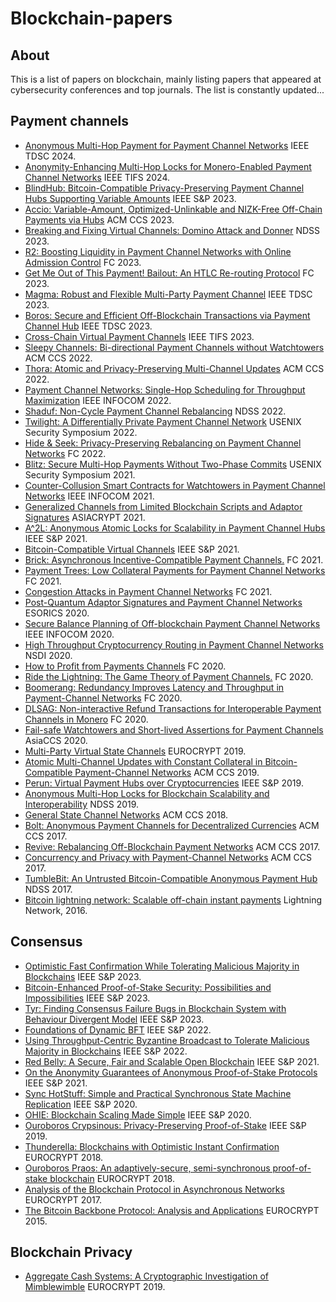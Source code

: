 # Blockchain-papers

## About
This is a list of papers on blockchain, mainly listing papers that appeared at cybersecurity conferences and top journals. The list is constantly updated...

## Payment channels
- [Anonymous Multi-Hop Payment for Payment Channel Networks](https://ieeexplore.ieee.org/document/10083241) IEEE TDSC 2024.
- [Anonymity-Enhancing Multi-Hop Locks for Monero-Enabled Payment Channel Networks](https://ieeexplore.ieee.org/document/10371398) IEEE TIFS 2024.
- [BlindHub: Bitcoin-Compatible Privacy-Preserving Payment Channel Hubs Supporting Variable Amounts](https://ieeexplore.ieee.org/document/10179427) IEEE S&P 2023.
- [Accio: Variable-Amount, Optimized-Unlinkable and NIZK-Free Off-Chain Payments via Hubs](https://dl.acm.org/doi/10.1145/3576915.3616577) ACM CCS 2023.
- [Breaking and Fixing Virtual Channels: Domino Attack and Donner](https://www.ndss-symposium.org/ndss-paper/breaking-and-fixing-virtual-channels-domino-attack-and-donner/) NDSS 2023.
- [R2: Boosting Liquidity in Payment Channel Networks with Online Admission Control](https://link.springer.com/chapter/10.1007/978-3-031-47754-6_18) FC 2023.
- [Get Me Out of This Payment! Bailout: An HTLC Re-routing Protocol](https://link.springer.com/chapter/10.1007/978-3-031-47751-5_6) FC 2023.
- [Magma: Robust and Flexible Multi-Party Payment Channel](https://ieeexplore.ieee.org/document/10024888) IEEE TDSC 2023.
- [Boros: Secure and Efficient Off-Blockchain Transactions via Payment Channel Hub](https://ieeexplore.ieee.org/document/9650737) IEEE TDSC 2023.
- [Cross-Chain Virtual Payment Channels](https://ieeexplore.ieee.org/document/10138461) IEEE TIFS 2023.
- [Sleepy Channels: Bi-directional Payment Channels without Watchtowers](https://dl.acm.org/doi/10.1145/3548606.3559370) ACM CCS 2022.
- [Thora: Atomic and Privacy-Preserving Multi-Channel Updates](https://doi.org/10.1145/3548606.3560556) ACM CCS 2022.
- [Payment Channel Networks: Single-Hop Scheduling for Throughput Maximization](https://ieeexplore.ieee.org/document/9796862) IEEE INFOCOM 2022.
- [Shaduf: Non-Cycle Payment Channel Rebalancing](https://www.ndss-symposium.org/ndss-paper/auto-draft-254/) NDSS 2022.
- [Twilight: A Differentially Private Payment Channel Network](https://www.usenix.org/conference/usenixsecurity22/presentation/dotan) USENIX Security Symposium 2022.
- [Hide & Seek: Privacy-Preserving Rebalancing on Payment Channel Networks](https://link.springer.com/chapter/10.1007/978-3-031-18283-9_17) FC 2022.
- [Blitz: Secure Multi-Hop Payments Without Two-Phase Commits](https://www.usenix.org/conference/usenixsecurity21/presentation/aumayr) USENIX Security Symposium 2021.
- [Counter-Collusion Smart Contracts for Watchtowers in Payment Channel Networks](https://ieeexplore.ieee.org/document/9488831) IEEE INFOCOM 2021.
- [Generalized Channels from Limited Blockchain Scripts and Adaptor Signatures](https://link.springer.com/chapter/10.1007/978-3-030-92075-3_22) ASIACRYPT 2021.
- [A^2L: Anonymous Atomic Locks for Scalability in Payment Channel Hubs](https://ieeexplore.ieee.org/document/9519431) IEEE S&P 2021.
- [Bitcoin-Compatible Virtual Channels](https://ieeexplore.ieee.org/document/9519487) IEEE S&P 2021.
- [Brick: Asynchronous Incentive-Compatible Payment Channels.](https://link.springer.com/chapter/10.1007/978-3-662-64331-0_11) FC 2021.
- [Payment Trees: Low Collateral Payments for Payment Channel Networks](https://link.springer.com/chapter/10.1007/978-3-662-64331-0_10) FC 2021.
- [Congestion Attacks in Payment Channel Networks](https://link.springer.com/chapter/10.1007/978-3-662-64331-0_9) FC 2021.
- [Post-Quantum Adaptor Signatures and Payment Channel Networks](https://link.springer.com/chapter/10.1007/978-3-030-59013-0_19) ESORICS 2020.
- [Secure Balance Planning of Off-blockchain Payment Channel Networks](https://ieeexplore.ieee.org/document/9155375) IEEE INFOCOM 2020.
- [High Throughput Cryptocurrency Routing in Payment Channel Networks](https://www.usenix.org/conference/nsdi20/presentation/sivaraman) NSDI 2020.
- [How to Profit from Payments Channels](https://link.springer.com/chapter/10.1007/978-3-030-51280-4_16) FC 2020.
- [Ride the Lightning: The Game Theory of Payment Channels.](https://link.springer.com/chapter/10.1007/978-3-030-51280-4_15) FC 2020.
- [Boomerang: Redundancy Improves Latency and Throughput in Payment-Channel Networks](https://link.springer.com/chapter/10.1007/978-3-030-51280-4_17) FC 2020.
- [DLSAG: Non-interactive Refund Transactions for Interoperable Payment Channels in Monero](https://doi.org/10.1007/978-3-030-51280-4_18) FC 2020.
- [Fail-safe Watchtowers and Short-lived Assertions for Payment Channels](https://dl.acm.org/doi/10.1145/3320269.3384716) AsiaCCS 2020.
- [Multi-Party Virtual State Channels](https://link.springer.com/chapter/10.1007/978-3-030-17653-2_21) EUROCRYPT 2019.
- [Atomic Multi-Channel Updates with Constant Collateral in Bitcoin-Compatible Payment-Channel Networks](https://dl.acm.org/doi/10.1145/3319535.3345666) ACM CCS 2019.
- [Perun: Virtual Payment Hubs over Cryptocurrencies](https://ieeexplore.ieee.org/document/8835315) IEEE S&P 2019.
- [Anonymous Multi-Hop Locks for Blockchain Scalability and Interoperability](https://www.ndss-symposium.org/ndss-paper/anonymous-multi-hop-locks-for-blockchain-scalability-and-interoperability/) NDSS 2019.
- [General State Channel Networks](https://dl.acm.org/doi/10.1145/3243734.3243856) ACM CCS 2018.
- [Bolt: Anonymous Payment Channels for Decentralized Currencies](https://dl.acm.org/doi/10.1145/3133956.3134093)  ACM CCS 2017.
- [Revive: Rebalancing Off-Blockchain Payment Networks](https://dl.acm.org/doi/10.1145/3133956.3134033) ACM CCS 2017.
- [Concurrency and Privacy with Payment-Channel Networks](https://dl.acm.org/doi/10.1145/3133956.3134096) ACM CCS 2017.
- [TumbleBit: An Untrusted Bitcoin-Compatible Anonymous Payment Hub](https://www.ndss-symposium.org/ndss2017/ndss-2017-programme/tumblebit-untrusted-bitcoin-compatible-anonymous-payment-hub/) NDSS 2017.
- [Bitcoin lightning network: Scalable off-chain instant payments](https://lightning.network/) Lightning Network, 2016.

## Consensus
- [Optimistic Fast Confirmation While Tolerating Malicious Majority in Blockchains](https://ieeexplore.ieee.org/document/10179323) IEEE S&P 2023.
- [Bitcoin-Enhanced Proof-of-Stake Security: Possibilities and Impossibilities](https://doi.org/10.1109/SP46215.2023.10179426) IEEE S&P 2023.
- [Tyr: Finding Consensus Failure Bugs in Blockchain System with Behaviour Divergent Model](https://ieeexplore.ieee.org/document/10179386) IEEE S&P 2023.
- [Foundations of Dynamic BFT](https://doi.org/10.1109/SP46214.2022.9833787) IEEE S&P 2022.
- [Using Throughput-Centric Byzantine Broadcast to Tolerate Malicious Majority in Blockchains](https://ieeexplore.ieee.org/document/9833617) IEEE S&P 2022.
- [Red Belly: A Secure, Fair and Scalable Open Blockchain](https://ieeexplore.ieee.org/document/9519440) IEEE S&P 2021.
- [On the Anonymity Guarantees of Anonymous Proof-of-Stake Protocols](https://ieeexplore.ieee.org/document/9519415) IEEE S&P 2021.
- [Sync HotStuff: Simple and Practical Synchronous State Machine Replication](https://ieeexplore.ieee.org/document/9152792) IEEE S&P 2020.
- [OHIE: Blockchain Scaling Made Simple](https://ieeexplore.ieee.org/document/9152798) IEEE S&P 2020.
- [Ouroboros Crypsinous: Privacy-Preserving Proof-of-Stake](https://doi.org/10.1109/SP.2019.00063) IEEE S&P 2019.
- [Thunderella: Blockchains with Optimistic Instant Confirmation](https://link.springer.com/chapter/10.1007/978-3-319-78375-8_1) EUROCRYPT 2018.
- [Ouroboros Praos: An adaptively-secure, semi-synchronous proof-of-stake blockchain](https://link.springer.com/chapter/10.1007/978-3-319-78375-8_3) EUROCRYPT 2018.
- [Analysis of the Blockchain Protocol in Asynchronous Networks](https://link.springer.com/chapter/10.1007/978-3-319-56614-6_22) EUROCRYPT 2017.
- [The Bitcoin Backbone Protocol: Analysis and Applications](https://link.springer.com/chapter/10.1007/978-3-662-46803-6_10) EUROCRYPT 2015.

## Blockchain Privacy
- [Aggregate Cash Systems: A Cryptographic Investigation of Mimblewimble](https://link.springer.com/chapter/10.1007/978-3-030-17653-2_22) EUROCRYPT 2019.
